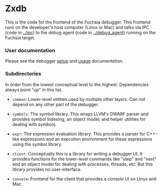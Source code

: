 # Zxdb

This is the code for the frontend of the Fuchsia debugger. This frontend runs
on the developer's host computer (Linux or Mac) and talks via IPC (code in
[../ipc](../ipc)) to the debug agent (code in [../debug_agent](../debug_agent))
running on the Fuchsia target.

### User documentation

Please see the debugger [setup](../../../../garnet/docs/debugger.md) and
[usage](../../../../garnet/docs/debugger_usage.md) documentation.

### Subdirectories

In order from the lowest conceptual level to the highest. Dependencies always
point "up" in this list.

  * `common`: Lower-level utilities used by multiple other layers. Can not
    depend on any other part of the debugger.

  * `symbols`: The symbol library. This wraps LLVM's DWARF parser and provides
    symbol indexing, an object model, and helper utilities for dealing with
    symbols.

  * `expr`: The expression evaluation library. This provides a parser for
    C++-like expressions and an execution environment for these expressions
    using the symbol library.

  * `client`: Conceptually this is a library for writing a debugger UI. It
    provides functions for the lower-level commands like "step" and "next" and
    an object model for dealing with processes, threads, etc. But this library
    provides no user-interface.

  * `console`: Frontend for the client that provides a console UI on Linux and
    Mac.
